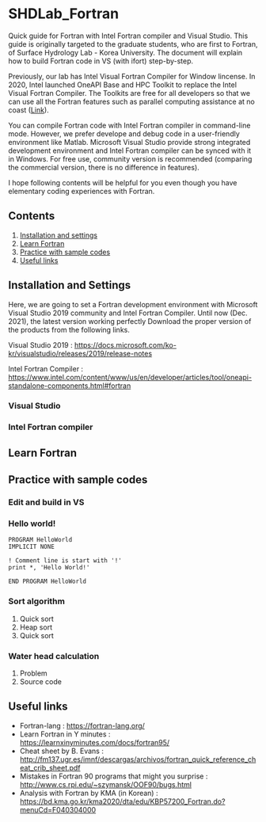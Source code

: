 # SHDLab_Fortran
Quick guide for Fortran with Intel Fortran compiler and Visual Studio.
This guide is originally targeted to the graduate students, who are first to Fortran, of Surface Hydrology Lab - Korea University.
The document will explain how to build Fortran code in VS (with ifort) step-by-step. 

Previously, our lab has Intel Visual Fortran Compiler for Window lincense. In 2020, Intel launched OneAPI Base and HPC Toolkit to replace the Intel Visual Fortran Compiler. The Toolkits are free for all developers so that we can use all the Fortran features such as parallel computing assistance at no coast ([Link](https://www.intel.com/content/www/us/en/developer/articles/news/free-intel-software-developer-tools.html)).

You can compile Fortran code with Intel Fortran compiler in command-line mode. However, we prefer develope and debug code in a user-friendly environment like Matlab. Microsoft Visual Studio provide strong integrated development environment and Intel Fortran compiler can be synced with it in Windows. For free use, community version is recommended (comparing the commercial version, there is no difference in features). 

I hope following contents will be helpful for you even though you have elementary coding experiences with Fortran. 

## Contents
1. [Installation and settings](#Installation-and-Settings)
2. [Learn Fortran](#Learn-Fortran)
3. [Practice with sample codes](#Practice-with-sample-codes)
4. [Useful links](#Useful-links)

## Installation and Settings
Here, we are going to set a Fortran development environment with Microsoft Visual Studio 2019 community and Intel Fortran Compiler. Until now (Dec. 2021), the latest version working perfectly   Download the proper version of the products from the following links. 

Visual Studio 2019 : <https://docs.microsoft.com/ko-kr/visualstudio/releases/2019/release-notes>

Intel Fortran Compiler : <https://www.intel.com/content/www/us/en/developer/articles/tool/oneapi-standalone-components.html#fortran>


### Visual Studio


### Intel Fortran compiler

## Learn Fortran


## Practice with sample codes

### Edit and build in VS

### Hello world!

```
PROGRAM HelloWorld
IMPLICIT NONE

! Comment line is start with '!'
print *, 'Hello World!'

END PROGRAM HelloWorld
```

### Sort algorithm
  1. Quick sort
  2. Heap sort
  3. Quick sort

### Water head calculation
  1. Problem
  2. Source code

## Useful links

- Fortran-lang : <https://fortran-lang.org/>
- Learn Fortran in Y minutes : <https://learnxinyminutes.com/docs/fortran95/>
- Cheat sheet by B. Evans : <http://fm137.ugr.es/imnf/descargas/archivos/fortran_quick_reference_cheat_crib_sheet.pdf>
- Mistakes in Fortran 90 programs that might you surprise : <http://www.cs.rpi.edu/~szymansk/OOF90/bugs.html>
- Analysis with Fortran by KMA (in Korean) : <https://bd.kma.go.kr/kma2020/dta/edu/KBP57200_Fortran.do?menuCd=F040304000>
